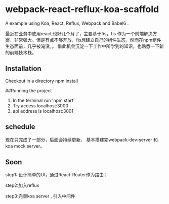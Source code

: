 # webpack-react-reflux-koa-scaffold

A example using Koa, React, Reflux, Webpack and Babel6 . 

最近在业务中使用react,也好几个月了，主要基于fis，fis 作为一个前端解决方案，非常强大。但是有点不够开放，fis想建立自己的组件生态，然而在npm组件生态面前，几乎被淹没。。  借此机会沉淀一下工作中所学到的知识，也熟悉一下新的前端技术栈。

## Installation

Checkout in a directory
npm install

##Running the project

1. In the terminal run 'npm start'
2. Try access localhost:3000 
3. api address is localhost:3001

## schedule
现在只完成了一部分，后面会持续更新，
基本搭建完webpack-dev-server 和 koa mock server。

## Soon 

step1: 设计简单的UI，通过React-Router作为路由；

step2:加入reflux

step3:完善koa server , 引入中间件
